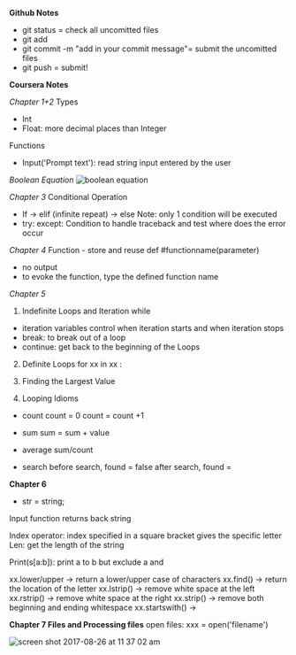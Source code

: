 **Github Notes**

* git status = check all uncomitted files
* git add
* git commit -m "add in your commit message"= submit the uncomitted files
* git push = submit!


**Coursera Notes**

*Chapter 1+2*
Types
* Int
* Float: more decimal places than Integer

Functions
* Input('Prompt text'): read string input entered by the user

*Boolean Equation*
![boolean equation](https://user-images.githubusercontent.com/30974347/29250985-1e6d0978-807f-11e7-83b4-4b7e0c6d6a26.png)

*Chapter 3*
Conditional Operation
* If -> elif (infinite repeat) -> else
  Note: only 1 condition will be executed
* try:
  except:
  Condition to handle traceback and test where does the error occur

*Chapter 4*
Function - store and reuse
def #functionname(parameter)
* no output
* to evoke the function, type the defined function name

*Chapter 5*
1. Indefinite Loops and Iteration
while
* iteration variables control when iteration starts and when iteration stops
* break: to break out of a loop   
* continue: get back to the beginning of the Loops

2. Definite Loops
for xx in xx  :

3. Finding the Largest Value

4. Looping Idioms
* count
count = 0
count = count +1

* sum
sum = sum + value

* average
sum/count

* search
before search, found = false
after search, found =

**Chapter 6**
* str = string;

Input function returns back string

Index operator: index specified in a square bracket gives the specific letter
Len: get the length of the string

Print(s[a:b]): print a to b but exclude a and

xx.lower/upper -> return a lower/upper case of characters
xx.find() -> return the location of the letter
xx.lstrip() -> remove white space at the left
xx.rstrip() -> remove white space at the right
xx.strip() -> remove both beginning and ending whitespace
xx.startswith() ->

**Chapter 7 Files and Processing files**
open files: xxx = open('filename')

![screen shot 2017-08-26 at 11 37 02 am](https://user-images.githubusercontent.com/30974347/29738364-4c00ae98-8a53-11e7-887d-5d44f739f5e2.png)
